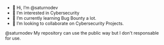 - 👋 Hi, I’m @saturnodev
- 👀 I’m interested in Cybersecurity
- 🌱 I’m currently learning Bug Bounty a lot.
- 💞️ I’m looking to collaborate on Cybersecurity Projects.

<!---
saturnodev/saturnodev is a ✨ special ✨ repository because its `README.md` (this file) appears on your GitHub profile.
You can click the Preview link to take a look at your changes.
--->

@saturnodev
My repository can use the public way but I don't responsable for use.
